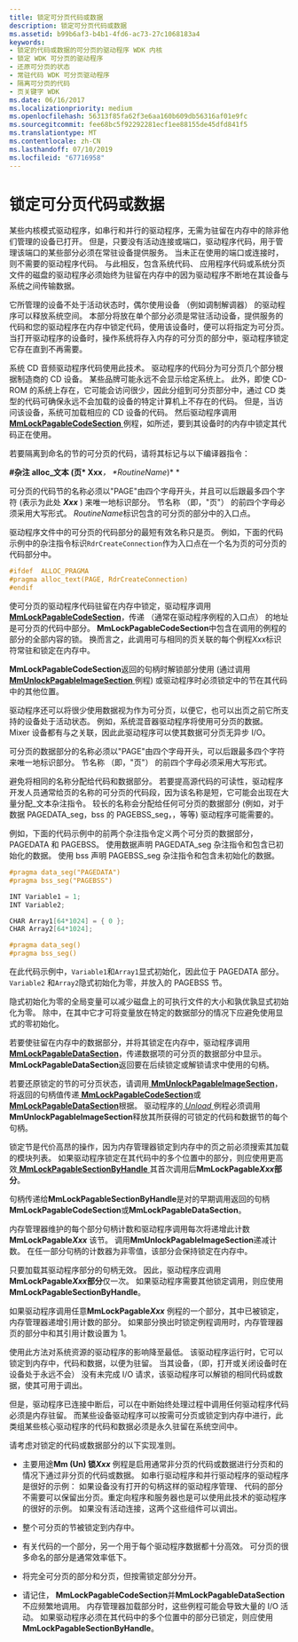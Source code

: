 ```yaml
---
title: 锁定可分页代码或数据
description: 锁定可分页代码或数据
ms.assetid: b99b6af3-b4b1-4fd6-ac73-27c1068183a4
keywords:
- 锁定的代码或数据的可分页的驱动程序 WDK 内核
- 锁定 WDK 可分页的驱动程序
- 还原可分页的状态
- 常驻代码 WDK 可分页驱动程序
- 隔离可分页的代码
- 页关键字 WDK
ms.date: 06/16/2017
ms.localizationpriority: medium
ms.openlocfilehash: 56313f85fa62f3e6aa160b609db56316af01e9fc
ms.sourcegitcommit: fee68bc5f92292281ecf1ee88155de45dfd841f5
ms.translationtype: MT
ms.contentlocale: zh-CN
ms.lasthandoff: 07/10/2019
ms.locfileid: "67716958"
---
```

# <a name="locking-pageable-code-or-data"></a>锁定可分页代码或数据





某些内核模式驱动程序，如串行和并行的驱动程序，无需为驻留在内存中的除非他们管理的设备已打开。 但是，只要没有活动连接或端口，驱动程序代码，用于管理该端口的某些部分必须在常驻设备提供服务。 当未正在使用的端口或连接时，则不需要的驱动程序代码。 与此相反，包含系统代码、 应用程序代码或系统分页文件的磁盘的驱动程序必须始终为驻留在内存中的因为驱动程序不断地在其设备与系统之间传输数据。

它所管理的设备不处于活动状态时，偶尔使用设备 （例如调制解调器） 的驱动程序可以释放系统空间。 本部分将放在单个部分必须是常驻活动设备，提供服务的代码和您的驱动程序在内存中锁定代码，使用该设备时，便可以将指定为可分页。 当打开驱动程序的设备时，操作系统将存入内存的可分页的部分中，驱动程序锁定它存在直到不再需要。

系统 CD 音频驱动程序代码使用此技术。 驱动程序的代码分为可分页几个部分根据制造商的 CD 设备。 某些品牌可能永远不会显示给定系统上。 此外，即使 CD-ROM 的系统上存在，它可能会访问很少，因此分组到可分页部分中，通过 CD 类型的代码可确保永远不会加载的设备的特定计算机上不存在的代码。 但是，当访问该设备，系统可加载相应的 CD 设备的代码。 然后驱动程序调用[ **MmLockPagableCodeSection** ](https://docs.microsoft.com/windows-hardware/drivers/ddi/content/wdm/nf-wdm-mmlockpagablecodesection)例程，如所述，要到其设备时的内存中锁定其代码正在使用。

若要隔离到命名的节的可分页的代码，请将其标记与以下编译器指令：

**\#杂注 alloc\_文本 (页\* Xxx**<em>， \*RoutineName</em>)* *

可分页的代码节的名称必须以"PAGE"由四个字母开头，并且可以后跟最多四个字符 (表示为此处 **_Xxx_** ) 来唯一地标识部分。 节名称 （即，"页"） 的前四个字母必须采用大写形式。 *RoutineName*标识包含的可分页的部分中的入口点。

驱动程序文件中的可分页的代码部分的最短有效名称只是页。 例如，下面的代码示例中的杂注指令标识`RdrCreateConnection`作为入口点在一个名为页的可分页的代码部分中。

```cpp
#ifdef  ALLOC_PRAGMA 
#pragma alloc_text(PAGE, RdrCreateConnection) 
#endif 
```

使可分页的驱动程序代码驻留在内存中锁定，驱动程序调用[ **MmLockPagableCodeSection**](https://docs.microsoft.com/windows-hardware/drivers/ddi/content/wdm/nf-wdm-mmlockpagablecodesection)，传递 （通常在驱动程序例程的入口点） 的地址是可分页的代码中部分。 **MmLockPagableCodeSection**中包含在调用的例程的部分的全部内容的锁。 换而言之，此调用可与相同的页关联的每个例程*Xxx*标识符常驻和锁定在内存中。

**MmLockPagableCodeSection**返回的句柄时解锁部分使用 (通过调用[ **MmUnlockPagableImageSection** ](https://docs.microsoft.com/windows-hardware/drivers/ddi/content/wdm/nf-wdm-mmunlockpagableimagesection)例程) 或驱动程序时必须锁定中的节在其代码中的其他位置。

驱动程序还可以将很少使用数据视为作为可分页，以便它，也可以出页之前它所支持的设备处于活动状态。 例如，系统混音器驱动程序将使用可分页的数据。 Mixer 设备都有与之关联，因此此驱动程序可以使其数据可分页无异步 I/O。

可分页的数据部分的名称必须以"PAGE"由四个字母开头，可以后跟最多四个字符来唯一地标识部分。 节名称 （即，"页"） 的前四个字母必须采用大写形式。

避免将相同的名称分配给代码和数据部分。 若要提高源代码的可读性，驱动程序开发人员通常给页的名称的可分页的代码段，因为该名称是短，它可能会出现在大量分配\_文本杂注指令。 较长的名称会分配给任何可分页的数据部分 (例如，对于数据 PAGEDATA\_seg，bss 的 PAGEBSS\_seg，，等等) 驱动程序可能需要的。

例如，下面的代码示例中的前两个杂注指令定义两个可分页的数据部分，PAGEDATA 和 PAGEBSS。 使用数据声明 PAGEDATA\_seg 杂注指令和包含已初始化的数据。 使用 bss 声明 PAGEBSS\_seg 杂注指令和包含未初始化的数据。

```cpp
#pragma data_seg("PAGEDATA")
#pragma bss_seg("PAGEBSS")

INT Variable1 = 1;
INT Variable2;

CHAR Array1[64*1024] = { 0 };
CHAR Array2[64*1024];

#pragma data_seg()
#pragma bss_seg()
```

在此代码示例中，`Variable1`和`Array1`显式初始化，因此位于 PAGEDATA 部分。 `Variable2` 和`Array2`隐式初始化为零，并放入的 PAGEBSS 节。

隐式初始化为零的全局变量可以减少磁盘上的可执行文件的大小和孰优孰显式初始化为零。 除中，在其中它才可将变量放在特定的数据部分的情况下应避免使用显式的零初始化。

若要使驻留在内存中的数据部分，并将其锁定在内存中，驱动程序调用[ **MmLockPagableDataSection**](https://docs.microsoft.com/windows-hardware/drivers/ddi/content/wdm/nf-wdm-mmlockpagabledatasection)，传递数据项的可分页的数据部分中显示。 **MmLockPagableDataSection**返回要在后续锁定或解锁请求中使用的句柄。

若要还原锁定的节的可分页状态，请调用[ **MmUnlockPagableImageSection**](https://docs.microsoft.com/windows-hardware/drivers/ddi/content/wdm/nf-wdm-mmunlockpagableimagesection)，将返回的句柄值传递[ **MmLockPagableCodeSection**](https://docs.microsoft.com/windows-hardware/drivers/ddi/content/wdm/nf-wdm-mmlockpagablecodesection)或[ **MmLockPagableDataSection**](https://docs.microsoft.com/windows-hardware/drivers/ddi/content/wdm/nf-wdm-mmlockpagabledatasection)根据。 驱动程序的[ *Unload* ](https://docs.microsoft.com/windows-hardware/drivers/ddi/content/wdm/nc-wdm-driver_unload)例程必须调用**MmUnlockPagableImageSection**释放其所获得的可锁定的代码和数据节的每个句柄。

锁定节是代价高昂的操作，因为内存管理器锁定到内存中的页之前必须搜索其加载的模块列表。 如果驱动程序锁定在其代码中的多个位置中的部分，则应使用更高效[ **MmLockPagableSectionByHandle** ](https://docs.microsoft.com/windows-hardware/drivers/ddi/content/ntddk/nf-ntddk-mmlockpagablesectionbyhandle)其首次调用后**MmLockPagable*Xxx*部分**。

句柄传递给**MmLockPagableSectionByHandle**是对的早期调用返回的句柄**MmLockPagableCodeSection**或**MmLockPagableDataSection**。

内存管理器维护的每个部分句柄计数和驱动程序调用每次将递增此计数**MmLockPagable<em>Xxx</em>** 该节。 调用**MmUnlockPagableImageSection**递减计数。 在任一部分句柄的计数器为非零值，该部分会保持锁定在内存中。

只要加载其驱动程序部分的句柄无效。 因此，驱动程序应调用**MmLockPagable*Xxx*部分**仅一次。 如果驱动程序需要其他锁定调用，则应使用**MmLockPagableSectionByHandle**。

如果驱动程序调用任意**MmLockPagable<em>Xxx</em>** 例程的一个部分，其中已被锁定，内存管理器递增引用计数的部分。 如果部分换出时锁定例程调用时，内存管理器页的部分中和其引用计数设置为 1。

使用此方法对系统资源的驱动程序的影响降至最低。 该驱动程序运行时，它可以锁定到内存中，代码和数据，以便为驻留。 当其设备，（即，打开或关闭设备时在设备处于永远不会） 没有未完成 I/O 请求，该驱动程序可以解锁的相同代码或数据，使其可用于调出。

但是，驱动程序已连接中断后，可以在中断始终处理过程中调用任何驱动程序代码必须是内存驻留。 而某些设备驱动程序可以按需可分页或锁定到内存中进行，此类组某些核心驱动程序的代码和数据必须是永久驻留在系统空间中。

请考虑对锁定的代码或数据部分的以下实现准则。

- 主要用途**Mm (Un) 锁<em>Xxx</em>** 例程是启用通常非分页的代码或数据进行分页和的情况下通过非分页的代码或数据。 如串行驱动程序和并行驱动程序的驱动程序是很好的示例： 如果设备没有打开的句柄这样的驱动程序管理、 代码的部分不需要可以保留出分页。重定向程序和服务器也是可以使用此技术的驱动程序的很好的示例。 如果没有活动连接，这两个这些组件可以调出。

- 整个可分页的节被锁定到内存中。

- 有关代码的一个部分，另一个用于每个驱动程序数据都十分高效。 可分页的很多命名的部分是通常效率低下。

- 将完全可分页的部分和分页，但按需锁定部分分开。

- 请记住， **MmLockPagableCodeSection**并**MmLockPagableDataSection**不应频繁地调用。 内存管理器加载部分时，这些例程可能会导致大量的 I/O 活动。 如果驱动程序必须在其代码中的多个位置中的部分已锁定，则应使用**MmLockPagableSectionByHandle**。

 

 




